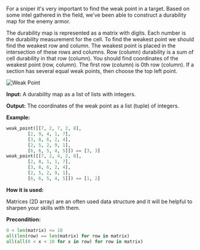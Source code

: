 For a sniper it's very important to find the weak point in a target. Based on some intel gathered in the field, we've been able to construct a durability map for the enemy armor.

The durability map is represented as a matrix with digits. Each number is the durability measurement for the cell.
To find the weakest point we should find the weakest row and column. 
The weakest point is placed in the intersection of these rows and columns. 
Row (column) durability is a sum of cell durability in that row (column). 
You should find coordinates of the weakest point (row, column). 
The first row (column) is 0th row (column). If a section has several equal weak points, then choose the top left point.

![Weak Point](weak-point.svg)

**Input:** A durability map as a list of lists with integers. 

**Output:** The coordinates of the weak point as a list (tuple) of integers.
 
**Example:**

```python
weak_point([[7, 2, 7, 2, 8],
        [2, 9, 4, 1, 7],
        [3, 8, 6, 2, 4],
        [2, 5, 2, 9, 1],
        [6, 6, 5, 4, 5]]) == [3, 3]
weak_point([[7, 2, 4, 2, 8],
        [2, 8, 1, 1, 7],
        [3, 8, 6, 2, 4],
        [2, 5, 2, 9, 1],
        [6, 6, 5, 4, 5]]) == [1, 2]
```
**How it is used:**

Matrices (2D array) are an often used data structure and it will be helpful to sharpen your skills with them.

**Precondition:**
```python
0 < len(matrix) <= 10
all(len(row) == len(matrix) for row in matrix)
all(all(0 < x < 10 for x in row) for row in matrix)
```
